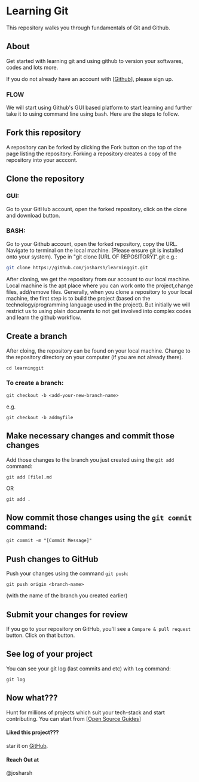 # Learning Git
This repository walks you through fundamentals of Git and Github.

## About
Get started with learning git and using github to version your softwares, codes and lots more. 

If you do not already have an account with [[Github](https://github.com)], please sign up.

### FLOW
We will start using Github's GUI based platform to start learning and further take it to using command line using bash. 
Here are the steps to follow.

## Fork this repository

A repository can be forked by clicking the Fork button on the top of the page listing the repository. Forking a repository creates a copy of the repository into your acccont.

## Clone the repository
### GUI: 
Go to your GitHub account, open the forked repository, click on the clone and download button.
### BASH:
Go to your Github account, open the forked repository, copy the URL. Navigate to terminal on the local machine. (Please ensure git is installed onto your system). Type in "git clone \[URL OF REPOSITORY]".git
e.g.:

```bash
git clone https://github.com/josharsh/learninggit.git
```
After cloning, we get the repository from our account to our local machine. Local machine is the apt place where you can work onto the project,change files, add/remove files. Generally, when you clone a repository to your local machine, the first step is to build the project (based on the technology/programming language used in the project). But initially we will restrict us to using plain documents to not get involved into complex codes and learn the github workflow. 

## Create a branch
After cloing, the repository can be found on your local machine. Change to the repository directory on your computer (if you are not already there). 
```
cd learninggit
```

### To create a branch: 
```
git checkout -b <add-your-new-branch-name>
```
e.g.
```
git checkout -b addmyfile
```
## Make necessary changes and commit those changes

Add those changes to the branch you just created using the `git add` command:
```
git add [file].md
```
OR
```
git add .
```

## Now commit those changes using the `git commit` command:
```
git commit -m "[Commit Message]"
```
## Push changes to GitHub

Push your changes using the command `git push`:
```
git push origin <branch-name>
```
(with the name of the branch you created earlier)

## Submit your changes for review

If you go to your repository on GitHub, you'll see a  `Compare & pull request` button. Click on that button.

## See log of your project

You can see your git log (last commits and etc) with `log` command:

```
git log
```

## Now what???

Hunt for millions of projects which suit your tech-stack and start contributing. 
You can start from [[Open Source Guides](https://github.com/josharsh/OpenSourceGuides)]

#### Liked this project??? 
star it on [GitHub](https://github.com/josharsh/LearningGit).

#### Reach Out at 
@josharsh 

